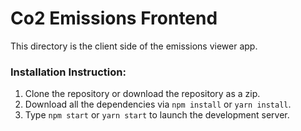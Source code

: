 # Co2 Emissions Frontend

This directory is the client side of the emissions viewer app. 


### Installation Instruction:

1. Clone the repository or download the repository as a zip.
2. Download all the dependencies via `npm install` or `yarn install`.
3. Type `npm start` or `yarn start` to launch the development server.

